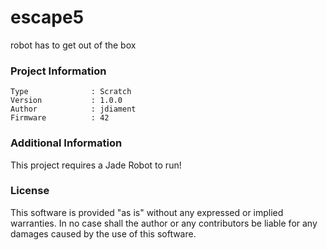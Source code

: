 escape5
================

robot has to get out of the box

### Project Information
```
Type              : Scratch
Version           : 1.0.0
Author            : jdiament
Firmware          : 42
```

### Additional Information
This project requires a Jade Robot to run!

### License
This software is provided "as is" without any expressed or implied warranties.  In no case shall the author or any contributors be liable for any damages caused by the use of this software.

